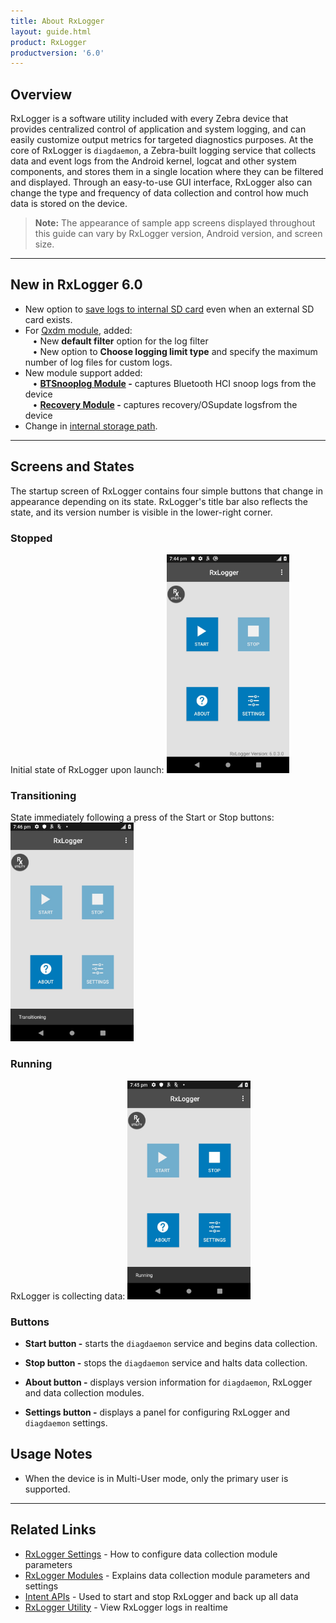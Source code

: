 ```yaml
---
title: About RxLogger
layout: guide.html
product: RxLogger
productversion: '6.0'
---
```


## Overview

RxLogger is a software utility included with every Zebra device that provides centralized control of application and system logging, and can easily customize output metrics for targeted diagnostics purposes. At the core of RxLogger is `diagdaemon`, a Zebra-built logging service that collects data and event logs from the Android kernel, logcat and other system components, and stores them in a single location where they can be filtered and displayed. Through an easy-to-use GUI interface, RxLogger also can change the type and frequency of data collection and control how much data is stored on the device.

> <b>Note:</b> The appearance of sample app screens displayed throughout this guide can vary by RxLogger version, Android version, and screen size.
<!-- -->
-----
## New in RxLogger 6.0
* New option to [save logs to internal SD card](../settings/#settingsgui) even when an external SD card exists.
* For [Qxdm module](../modules/#qxdmmodule), added:<br>
&nbsp;&nbsp;&nbsp;• New **default filter** option for the log filter<br>
&nbsp;&nbsp;&nbsp;• New option to **Choose logging limit type** and specify the maximum number of log files for custom logs.
* New module support added: <br>
&nbsp;&nbsp;&nbsp;• **[BTSnooplog Module](../modules/#btsnooplogmodule) -** captures Bluetooth HCI snoop logs from the device<br>
&nbsp;&nbsp;&nbsp;• **[Recovery Module](../modules/#recoverymodule) -** captures recovery/OSupdate logsfrom the device<br>
* Change in [internal storage path](../settings/#settingsfile).

<!-- -->
-----

## Screens and States

The startup screen of RxLogger contains four simple buttons that change in appearance depending on its state. RxLogger's title bar also reflects the state, and its version number is visible in the lower-right corner.

### Stopped 

Initial state of RxLogger upon launch: 
<img alt="" style="height:350px" src="rxlogger_stopped.jpg"/>
<br>

### Transitioning
State immediately following a press of the Start or Stop buttons:
<img alt="" style="height:350px" src="rxlogger_transitioning.jpg"/>
<br>

### Running
RxLogger is collecting data:
<img alt="" style="height:350px" src="rxlogger_running.jpg"/>
<br>

<!--   Comment: Removed since does not exist in v6.0 [Jira BSPA-145258]
### Unknown 
RxLogger has lost connection to the `diagdaemon`:
<img alt="" style="height:350px" src="rxlogger_unknown.png"/>
<br>
-->

### Buttons 
* **Start button -** starts the `diagdaemon` service and begins data collection.

* **Stop button -** stops the `diagdaemon` service and halts data collection.

* **About button -** displays version information for `diagdaemon`, RxLogger and data collection modules.

* **Settings button -** displays a panel for configuring RxLogger and `diagdaemon` settings.

## Usage Notes

* When the device is in Multi-User mode, only the primary user is supported.

<!-- -->
-----

## Related Links
* [RxLogger Settings](../settings) - How to configure data collection module parameters
* [RxLogger Modules](../modules) - Explains data collection module parameters and settings
* [Intent APIs](../apis) - Used to start and stop RxLogger and back up all data  
* [RxLogger Utility](../utility) - View RxLogger logs in realtime


